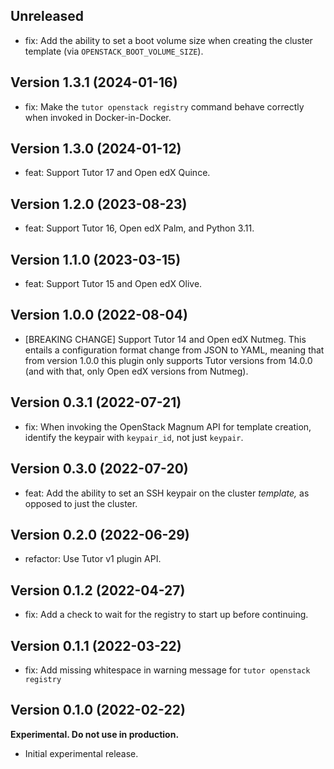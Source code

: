 ## Unreleased

* fix: Add the ability to set a boot volume size when creating the
  cluster template (via `OPENSTACK_BOOT_VOLUME_SIZE`).

## Version 1.3.1 (2024-01-16)

* fix: Make the `tutor openstack registry` command behave correctly
  when invoked in Docker-in-Docker.

## Version 1.3.0 (2024-01-12)

* feat: Support Tutor 17 and Open edX Quince.

## Version 1.2.0 (2023-08-23)

* feat: Support Tutor 16, Open edX Palm, and Python 3.11.

## Version 1.1.0 (2023-03-15)

* feat: Support Tutor 15 and Open edX Olive.

## Version 1.0.0 (2022-08-04)

* [BREAKING CHANGE] Support Tutor 14 and Open edX Nutmeg. This entails
  a configuration format change from JSON to YAML, meaning that from
  version 1.0.0 this plugin only supports Tutor versions from 14.0.0
  (and with that, only Open edX versions from Nutmeg).

## Version 0.3.1 (2022-07-21)

* fix: When invoking the OpenStack Magnum API for template creation,
  identify the keypair with `keypair_id`, not just `keypair`.

## Version 0.3.0 (2022-07-20)

* feat: Add the ability to set an SSH keypair on the cluster
  *template,* as opposed to just the cluster.

## Version 0.2.0 (2022-06-29)

* refactor: Use Tutor v1 plugin API.

## Version 0.1.2 (2022-04-27)

* fix: Add a check to wait for the registry to start up before continuing.

## Version 0.1.1 (2022-03-22)

* fix: Add missing whitespace in warning message for `tutor openstack
  registry`

## Version 0.1.0 (2022-02-22)

**Experimental. Do not use in production.**

* Initial experimental release.
